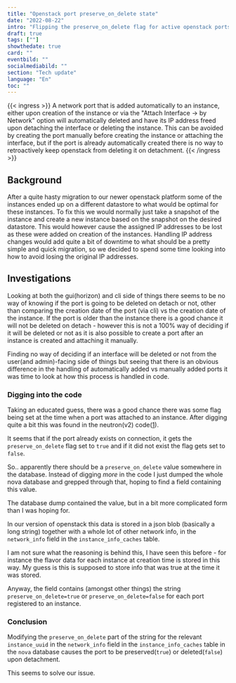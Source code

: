 ```yaml
---
title: "Openstack port preserve_on_delete state"
date: "2022-08-22"
intro: "Flipping the preserve_on_delete flag for active openstack ports"
draft: true
tags: [""]
showthedate: true
card: ""
eventbild: ""
socialmediabild: ""
section: "Tech update"
language: "En"
toc: ""
---
```


{{< ingress >}}
	A network port that is added automatically to an instance, either upon creation of the instance or via the "Attach Interface -> by Network" option will automatically deleted and have its IP address freed upon detaching the interface or deleting the instance. This can be avoided by creating the port manually before creating the instance or attaching the interface, but if the port is already automatically created there is no way to retroactively keep openstack from deleting it on detachment.
{{< /ingress >}}

## Background
After a quite hasty migration to our newer openstack platform some of the instances ended up on a different datastore to what would be optimal for these instances. To fix this we would normally just take a snapshot of the instance and create a new instance based on the snapshot on the desired datastore. This would however cause the assigned IP addresses to be lost as these were added on creation of the instances. Handling IP address changes would add quite a bit of downtime to what should be a pretty simple and quick migration, so we decided to spend some time looking into how to avoid losing the original IP addresses.

## Investigations
Looking at both the gui(horizon) and cli side of things there seems to be no way of knowing if the port is going to be deleted on detach or not, other than comparing the creation date of the port (via cli) vs the creation date of the instance. If the port is older than the instance there is a good chance it will not be deleted on detach - however this is not a 100% way of deciding if it will be deleted or not as it is also possible to create a port after an instance is created and attaching it manually.

Finding no way of deciding if an interface will be deleted or not from the user(and admin)-facing side of things but seeing that there is an obvious difference in the handling of automatically added vs manually added ports it was time to look at how this process is handled in code.

### Digging into the code
Taking an educated guess, there was a good chance there was some flag being set at the time when a port was attached to an instance. After digging quite a bit this was found in the neutron(v2) code([1][1]).

It seems that if the port already exists on connection, it gets the `preserve_on_delete` flag set to `true` and if it did not exist the flag gets set to `false`.

So.. apparently there should be a `preserve_on_delete` value somewhere in the database. Instead of digging _more_ in the code I just dumped the whole nova database and grepped through that, hoping to find a field containing this value.

The database dump contained the value, but in a bit more complicated form than I was hoping for.

In our version of openstack this data is stored in a json blob (basically a long string) together with a whole lot of other network info, in the `network_info` field in the `instance_info_caches` table.

I am not sure what the reasoning is behind this, I have seen this before - for instance the flavor data for each instance at creation time is stored in this way. My guess is this is supposed to store info that was true at the time it was stored.

Anyway, the field contains (amongst other things) the string `preserve_on_delete=true` or `preserve_on_delete=false` for each port registered to an instance. 

[1]: https://github.com/openstack/nova/blob/stable/train/nova/network/neutronv2/api.py#L2945-L2955

### Conclusion

Modifying the `preserve_on_delete` part of the string for the relevant `instance_uuid` in the `network_info` field in the `instance_info_caches` table in the `nova` database causes the port to be preserved(`true`) or deleted(`false`) upon detachment.

This seems to solve our issue.

